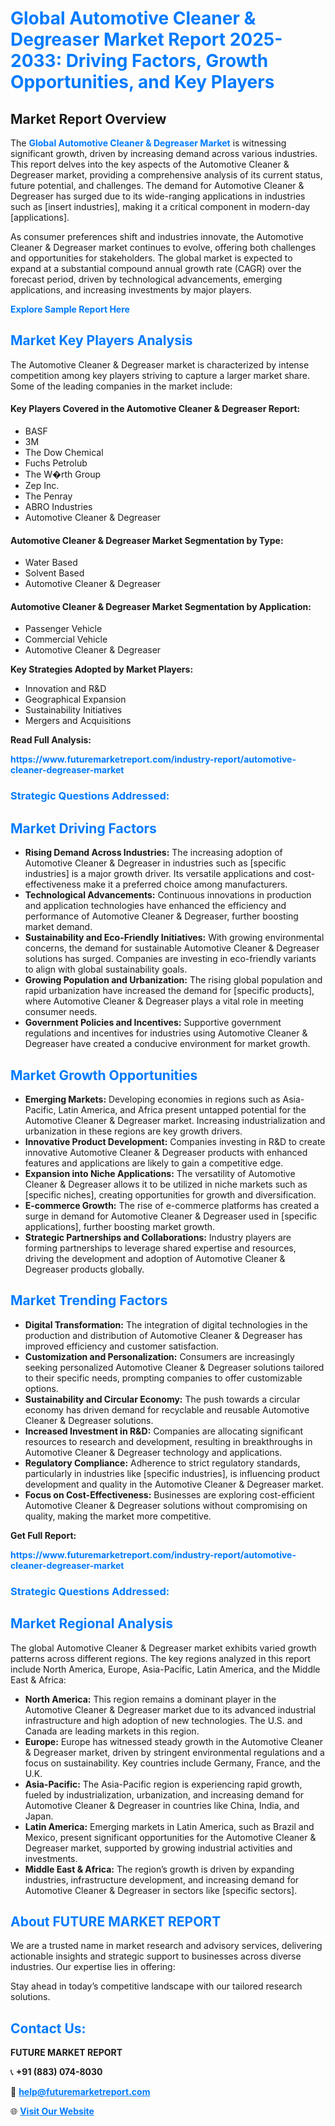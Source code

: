 <h1 style="color: #007BFF;">Global Automotive Cleaner & Degreaser Market Report 2025-2033: Driving Factors, Growth Opportunities, and Key Players</h1>

<section id="overview">
<h2>Market Report Overview</h2>
<p>The <a href="https://www.futuremarketreport.com/industry-report/automotive-cleaner-degreaser-market" style="color: #007BFF; text-decoration: none;"><strong>Global Automotive Cleaner & Degreaser Market</strong></a> is witnessing significant growth, driven by increasing demand across various industries. This report delves into the key aspects of the Automotive Cleaner & Degreaser market, providing a comprehensive analysis of its current status, future potential, and challenges. The demand for Automotive Cleaner & Degreaser has surged due to its wide-ranging applications in industries such as [insert industries], making it a critical component in modern-day [applications].</p>
<p>As consumer preferences shift and industries innovate, the Automotive Cleaner & Degreaser market continues to evolve, offering both challenges and opportunities for stakeholders. The global market is expected to expand at a substantial compound annual growth rate (CAGR) over the forecast period, driven by technological advancements, emerging applications, and increasing investments by major players.</p>
</section>

<section id="overview">
<p><a href="https://www.futuremarketreport.com/request-sample/reportId=100483" style="color: #007BFF; text-decoration: none;"><strong>Explore Sample Report Here</strong></a></p>
</section>

<section id="key-players">
<h2 style="color: #007BFF;">Market Key Players Analysis</h2>
<p>The Automotive Cleaner & Degreaser market is characterized by intense competition among key players striving to capture a larger market share. Some of the leading companies in the market include:</p>
<h4>Key Players Covered in the Automotive Cleaner & Degreaser Report:</h4>
<ul><li>BASF</li><li>3M</li><li>The Dow Chemical</li><li>Fuchs Petrolub</li><li>The W�rth Group</li><li>Zep Inc.</li><li>The Penray</li><li>ABRO Industries</li><li>Automotive Cleaner &amp; Degreaser</li></ul>
<h4>Automotive Cleaner & Degreaser Market Segmentation by Type:</h4>
<ul><li>Water Based</li><li>Solvent Based</li><li>Automotive Cleaner &amp; Degreaser</li></ul>

<h4>Automotive Cleaner & Degreaser Market Segmentation by Application:</h4>
<ul><li>Passenger Vehicle</li><li>Commercial Vehicle</li><li>Automotive Cleaner &amp; Degreaser</li></ul>
<p><strong>Key Strategies Adopted by Market Players:</strong></p>
<ul>
<li>Innovation and R&D</li>
<li>Geographical Expansion</li>
<li>Sustainability Initiatives</li>
<li>Mergers and Acquisitions</li>
</ul>
</section>

<section>
<p><strong>Read Full Analysis: </strong></p><a href="https://www.futuremarketreport.com/industry-report/automotive-cleaner-degreaser-market" style="color: #007BFF; text-decoration: none;"><strong>https://www.futuremarketreport.com/industry-report/automotive-cleaner-degreaser-market</strong></a>
<h3 style="color: #007BFF;">Strategic Questions Addressed:</h3>
</section>

<section id="driving-factors">
<h2 style="color: #007BFF;">Market Driving Factors</h2>
<ul>
<li><strong>Rising Demand Across Industries:</strong> The increasing adoption of Automotive Cleaner & Degreaser in industries such as [specific industries] is a major growth driver. Its versatile applications and cost-effectiveness make it a preferred choice among manufacturers.</li>
<li><strong>Technological Advancements:</strong> Continuous innovations in production and application technologies have enhanced the efficiency and performance of Automotive Cleaner & Degreaser, further boosting market demand.</li>
<li><strong>Sustainability and Eco-Friendly Initiatives:</strong> With growing environmental concerns, the demand for sustainable Automotive Cleaner & Degreaser solutions has surged. Companies are investing in eco-friendly variants to align with global sustainability goals.</li>
<li><strong>Growing Population and Urbanization:</strong> The rising global population and rapid urbanization have increased the demand for [specific products], where Automotive Cleaner & Degreaser plays a vital role in meeting consumer needs.</li>
<li><strong>Government Policies and Incentives:</strong> Supportive government regulations and incentives for industries using Automotive Cleaner & Degreaser have created a conducive environment for market growth.</li>
</ul>
</section>

<section id="growth-opportunities">
<h2 style="color: #007BFF;">Market Growth Opportunities</h2>
<ul>
<li><strong>Emerging Markets:</strong> Developing economies in regions such as Asia-Pacific, Latin America, and Africa present untapped potential for the Automotive Cleaner & Degreaser market. Increasing industrialization and urbanization in these regions are key growth drivers.</li>
<li><strong>Innovative Product Development:</strong> Companies investing in R&D to create innovative Automotive Cleaner & Degreaser products with enhanced features and applications are likely to gain a competitive edge.</li>
<li><strong>Expansion into Niche Applications:</strong> The versatility of Automotive Cleaner & Degreaser allows it to be utilized in niche markets such as [specific niches], creating opportunities for growth and diversification.</li>
<li><strong>E-commerce Growth:</strong> The rise of e-commerce platforms has created a surge in demand for Automotive Cleaner & Degreaser used in [specific applications], further boosting market growth.</li>
<li><strong>Strategic Partnerships and Collaborations:</strong> Industry players are forming partnerships to leverage shared expertise and resources, driving the development and adoption of Automotive Cleaner & Degreaser products globally.</li>
</ul>
</section>

<section id="trending-factors">
<h2 style="color: #007BFF;">Market Trending Factors</h2>
<ul>
<li><strong>Digital Transformation:</strong> The integration of digital technologies in the production and distribution of Automotive Cleaner & Degreaser has improved efficiency and customer satisfaction.</li>
<li><strong>Customization and Personalization:</strong> Consumers are increasingly seeking personalized Automotive Cleaner & Degreaser solutions tailored to their specific needs, prompting companies to offer customizable options.</li>
<li><strong>Sustainability and Circular Economy:</strong> The push towards a circular economy has driven demand for recyclable and reusable Automotive Cleaner & Degreaser solutions.</li>
<li><strong>Increased Investment in R&D:</strong> Companies are allocating significant resources to research and development, resulting in breakthroughs in Automotive Cleaner & Degreaser technology and applications.</li>
<li><strong>Regulatory Compliance:</strong> Adherence to strict regulatory standards, particularly in industries like [specific industries], is influencing product development and quality in the Automotive Cleaner & Degreaser market.</li>
<li><strong>Focus on Cost-Effectiveness:</strong> Businesses are exploring cost-efficient Automotive Cleaner & Degreaser solutions without compromising on quality, making the market more competitive.</li>
</ul>
</section>

<section>
<p><strong>Get Full Report: </strong></p><a href="https://www.futuremarketreport.com/industry-report/automotive-cleaner-degreaser-market" style="color: #007BFF; text-decoration: none;"><strong>https://www.futuremarketreport.com/industry-report/automotive-cleaner-degreaser-market</strong></a>
<h3 style="color: #007BFF;">Strategic Questions Addressed:</h3>
</section>


<section id="regional-analysis">
<h2 style="color: #007BFF;">Market Regional Analysis</h2>
<p>The global Automotive Cleaner & Degreaser market exhibits varied growth patterns across different regions. The key regions analyzed in this report include North America, Europe, Asia-Pacific, Latin America, and the Middle East & Africa:</p>
<ul>
<li><strong>North America:</strong> This region remains a dominant player in the Automotive Cleaner & Degreaser market due to its advanced industrial infrastructure and high adoption of new technologies. The U.S. and Canada are leading markets in this region.</li>
<li><strong>Europe:</strong> Europe has witnessed steady growth in the Automotive Cleaner & Degreaser market, driven by stringent environmental regulations and a focus on sustainability. Key countries include Germany, France, and the U.K.</li>
<li><strong>Asia-Pacific:</strong> The Asia-Pacific region is experiencing rapid growth, fueled by industrialization, urbanization, and increasing demand for Automotive Cleaner & Degreaser in countries like China, India, and Japan.</li>
<li><strong>Latin America:</strong> Emerging markets in Latin America, such as Brazil and Mexico, present significant opportunities for the Automotive Cleaner & Degreaser market, supported by growing industrial activities and investments.</li>
<li><strong>Middle East & Africa:</strong> The region’s growth is driven by expanding industries, infrastructure development, and increasing demand for Automotive Cleaner & Degreaser in sectors like [specific sectors].</li>
</ul>
</section>

<footer>
<h2 style="color: #007BFF;">About FUTURE MARKET REPORT</h2>
<p>We are a trusted name in market research and advisory services, delivering actionable insights and strategic support to businesses across diverse industries. Our expertise lies in offering:</p>

<p>Stay ahead in today’s competitive landscape with our tailored research solutions.</p>

<h2 style="color: #007BFF;">Contact Us:</h2>
<p><strong>FUTURE MARKET REPORT</strong></p>
<p>📞 <strong>+91 (883) 074-8030</strong></p>
<p>📧 <strong><a href="mailto:help@futuremarketreport.com" style="color: #007BFF;">help@futuremarketreport.com</a></strong></p>
<p>🌐 <strong><a href="https://www.futuremarketreport.com/" style="color: #007BFF;">Visit Our Website</a></strong></p>
</footer>